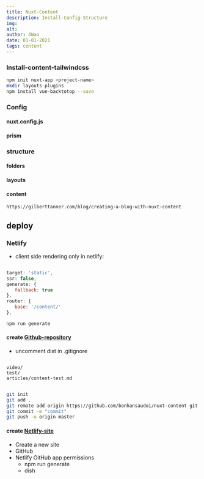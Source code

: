 ```yaml
---
title: Nuxt-Content
description: Install-Config-Structure 
img: 
alt: 
author: 4Wao 
date: 01-01-2021 
tags: content 
---  
```


<article>

### Install-content-tailwindcss

```bash
npm init nuxt-app <project-name>
mkdir layouts plugins 
npm install vue-backtotop --save
```  

### Config
 
<accordation>

#### nuxt.config.js **<right></right>** 

<template v-slot:content>

```js [nuxt.config.js] 
export default {
    target: 'static',

	ssr: false,

	generate: {
		fallback: true
	}, 

    router: {
        base: '/content/'
    },

    content: {
		liveEdit: false,
	}, 

    loading: {
		color: 'blue'
	}, 

    plugins: [
		{ src: '~/plugins/vue-backtotop.js'},
	],

    build: {
		postcss: {
			plugins: {
				tailwindcss: {},
    			autoprefixer: {},
			}
		}  
	}
}
```
</template>
</accordation> 

<accordation>

#### prism **<right></right>** 

<template v-slot:content>

```js [plugins/prism.js]
import Prism from "prismjs";
import "prismjs/themes/prism-okaidia.css";
export default Prism;

Prism.languages.vue = Prism.languages.markup;
```

```js [_slug.vue]
import Prism from "~/plugins/prism.js"

mounted() {
    Prism.highlightAll();
},
``` 

```css []
.nuxt-content-highlight {
  @apply relative;
}
.nuxt-content-highlight .filename {
    @apply absolute right-6 z-10 mt-2 
    text-base text-green-600 font-semibold;
}
``` 
</template>
</accordation> 

### structure

<accordation>

#### folders **<right></right>** 

<template v-slot:content>

``` 
+ assets/
    + css/
    - tailwind.css

+ layouts/
    - default.vue
    - home.vue
    - error.vue

+ components/
    + global/
      
+ content/
    + articles/
    + tags/
        - window.md
        - linux.md
        - english.md
    + web/
        - vue.md
        - nuxt.md
        - content.md
        - django.md
        - laravel.md 
    + adobe/
        - photoshop.md
+ pages/ 
    + content/
        + category/
            _tags.vue 
        + web/
            _tags.vue 
        + adobe/
            _tags.vue 
        _slug.vue 
    + topics/
        - links.vue
        - web.vue
        - adobe.vue
    - index.vue 

+ plugins/ 
    - prism.js
    - vue-backtotop.js
    - toggle.js
``` 
</template> 
</accordation>

<accordation>

#### layouts **<right></right>** 

<template v-slot:content>  

```[default.vue]
<template>
    <main>   
		<Navbar />  
		 
        <Nuxt />

          <Top /> 
    </main>    	 
</template> 

<style lang="postcss">
html {@apply text-gray-600;}  
body {@apply bg-black;}  
h1 { @apply text-red-500; } 
h2 { @apply text-blue-500; }
h3 { @apply text-green-500; }    
h4 { @apply text-indigo-500 text-lg uppercase; } 

.nuxt-content {
    @apply break-words;
    & ul, & ol {
        @apply ml-4 md:ml-6 lg:ml-8 space-y-2;
        & ul, & ol {@apply ml-4 md:ml-6 lg:ml-8 space-y-2 mt-4;} 
    }  
} 
</style> 
```

```[error.vue]
<template>
    <div class="">
        <h1 v-if="error.statusCode === 404">Page not found</h1>
        <h2 v-else>An error occurred</h2>
        <NuxtLink to="/">Home page</NuxtLink>
    </div>
</template>

<script>
export default {
    props: ['error'],
    layout: 'error'  
}
</script>
```

```[home.vue]
<template>
    <div> 
        <div class="absolute top-0 right-0 bottom-0 lg:inset-0 -z-3">
            <img src="https://s4.gifyu.com/images/waterfall.png" alt="waterfall" class="object-cover w-full h-full">
        </div>
    
        <div class="hidden lg:block absolute inset-0 -z-2 lg:overflow-hidden bg-transparent">
            <video class="-mt-20" autoplay muted loop>
                <source src="~/assets/video/water-fall.mp4" type="video/mp4">
            </video>

            <div class="absolute inset-0 bg-black opacity-30"></div>
        </div> 
        
        <main class="main"> 
            <Nuxt />        
        </main>
    </div>
</template> 
```
</template> 
</accordation>

<accordation>

#### content **<right></right>**

<template v-slot:content>

```[articles/.md] 
---
title: vue  
description: 
img: 
alt: 
author:  
date: 01-01-2021   
tags: vue
---  
``` 

```[tags/.md ]
---
name: english
img: 
alt:  
date: 01-01-2021   
---
``` 

```[topics/.md ] 
---
name: vue
img: 
alt: 
date: 01-01-2021  
---
``` 
</template> 

</accordation> 

``` 
https://gilberttanner.com/blog/creating-a-blog-with-nuxt-content
``` 


## deploy

### Netlify 

+ client side rendering only in netlify: 
 
```js [nuxt.config.js] 

target: 'static',
ssr: false,
generate: {
   fallback: true
},
router: {
   base: '/content/'
},
```

```bash
npm run generate
```

#### create [Github-repository](https://pages.github.com/)

+ uncomment dist in .gitignore

``` [.gitignore]  

video/
test/ 
articles/content-test.md

```  

```bash

git init
git add . 
git remote add origin https://github.com/bonhansaudoi/nuxt-content git
git commit -m "commit" 
git push -u origin master

```
  
#### create [Netlify-site](https://www.netlify.com/) 

+ Create a new site
+ GitHub 
+ Netlify GitHub app permissions
    + npm run generate  
    + dish
</article> 